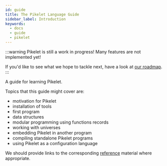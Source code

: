 ```yaml
---
id: guide
title: The Pikelet Language Guide
sidebar_label: Introduction
keywords:
  - docs
  - guide
  - pikelet
---
```


:::warning
Pikelet is still a work in progress! Many features are not implemented yet!

If you'd like to see what we hope to tackle next, have a look at [our roadmap](./contributing/roadmap).
:::

A guide for learning Pikelet.

Topics that this guide might cover are:

- motivation for Pikelet
- installation of tools
- first program
- data structures
- modular programming using functions records
- working with universes
- embedding Pikelet in another program
- compiling standalone Pikelet programs
- using Pikelet as a configuration language

We should provide links to the corresponding [reference][reference] material where appropriate.

[reference]: ../reference/introduction
